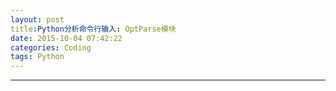 ```yaml
---
layout: post
title:Python分析命令行输入: OptParse模块
date: 2015-10-04 07:42:22
categories: Coding
tags: Python
---
```



------
